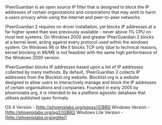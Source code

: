 !PeerGuardian is an open source IP filter that is designed to block the IP addresses of certain organizations and corporations that may wish to harm a users privacy while using the Internet and peer-to-peer networks.


!PeerGuardian 2 requires no driver installation, yet blocks IP addresses at a far higher speed than was previously available - never above 1% CPU on most test systems. On Windows 2000 and greater !PeerGuardian 2 blocks at a kernel level, acting against every protocol used within the windows system. On Windows 98 or Me it blocks TCP only (due to technical reasons, kernel blocking in 98/ME is not feasible) with the same high performance of the Windows 2000 version.


!PeerGuardian blocks IP addresses based upon a list of IP addresses collected by many methods. By default, !PeerGuardian 2 collects IP addresses from the Blocklist.org website. Blocklist.org is a website designed to allow users to interactively manage and block the IP addresses of certain organisations and companies. Founded in early 2005 by phoenixlabs.org, it is intended to be a platform agnostic database that utilises published open formats.

OS X Version - [http://phoenixlabs.org/pgosx/][[BR]]
Windows Version - [http://phoenixlabs.org/pg2/][[BR]]
Windows Lite Version - [http://phoenixlabs.org/pglite/]